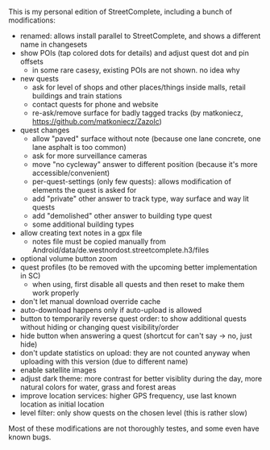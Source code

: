 This is my personal edition of StreetComplete, including a bunch of modifications:
* renamed: allows install parallel to StreetComplete, and shows a different name in changesets
* show POIs (tap colored dots for details) and adjust quest dot and pin offsets
  * in some rare casesy, existing POIs are not shown. no idea why
* new quests
  * ask for level of shops and other places/things inside malls, retail buildings and train stations
  * contact quests for phone and website
  * re-ask/remove surface for badly tagged tracks (by matkoniecz, https://github.com/matkoniecz/Zazolc)
* quest changes
  * allow "paved" surface without note (because one lane concrete, one lane asphalt is too common)
  * ask for more surveillance cameras
  * move "no cycleway" answer to different position (because it's more accessible/convenient)
  * per-quest-settings (only few quests): allows modification of elements the quest is asked for
  * add "private" other answer to track type, way surface and way lit quests
  * add "demolished" other answer to building type quest
  * some additional building types
* allow creating text notes in a gpx file
  * notes file must be copied manually from Android/data/de.westnordost.streetcomplete.h3/files
* optional volume button zoom
* quest profiles (to be removed with the upcoming better implementation in SC)
  * when using, first disable all quests and then reset to make them work properly
* don't let manual download override cache
* auto-download happens only if auto-upload is allowed
* button to temporarily reverse quest order: to show additional quests without hiding or changing quest visibility/order
* hide button when answering a quest (shortcut for can't say -> no, just hide)
* don't update statistics on upload: they are not counted anyway when uploading with this version (due to different name)
* enable satellite images
* adjust dark theme: more contrast for better visiblity during the day, more natural colors for water, grass and forest areas
* improve location services: higher GPS frequency, use last known location as initial location
* level filter: only show quests on the chosen level (this is rather slow)

Most of these modifications are not thoroughly testes, and some even have known bugs.
